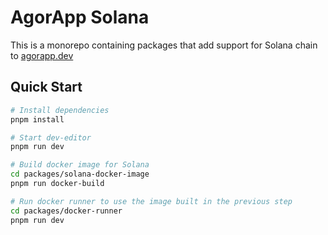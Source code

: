 # AgorApp Solana

This is a monorepo containing packages that add support for Solana chain to [agorapp.dev](https://agorapp.dev/)

## Quick Start

```bash
# Install dependencies
pnpm install

# Start dev-editor
pnpm run dev

# Build docker image for Solana
cd packages/solana-docker-image
pnpm run docker-build

# Run docker runner to use the image built in the previous step
cd packages/docker-runner
pnpm run dev
```
